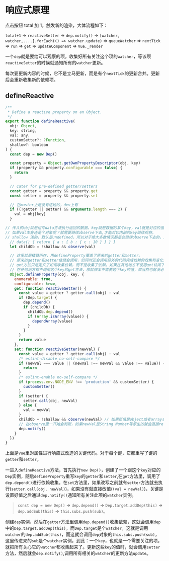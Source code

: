 # 响应式原理

点击按钮 total 加 1，触发新的渲染，大体流程如下：

`total+1` => `reactiveSetter` => `dep.notify()` => `[watcher, watcher,....].forEach(() => watcher.update)` => `queueWatcher` => `nextTick` => `run` => `get` => `updateComponent` => `Vue._render`

一个`dep`就是要给可以观察的项，收集好所有关注这个项的`watcher`，等该项`reactiveSetter`的时候就通知所有的`watcher`更新。

每次要更新内容的时候，它不是立马更新，而是有个`nextTick`的更新合并。更新后会重新收集新的依赖项。

## defineReactive

```js
/**
 * Define a reactive property on an Object.
 */
export function defineReactive(
  obj: Object,
  key: string,
  val: any,
  customSetter?: ?Function,
  shallow?: boolean
) {
  const dep = new Dep()

  const property = Object.getOwnPropertyDescriptor(obj, key)
  if (property && property.configurable === false) {
    return
  }

  // cater for pre-defined getter/setters
  const getter = property && property.get
  const setter = property && property.set

  // 在master上是没有这段的，dev上有
  if ((!getter || setter) && arguments.length === 2) {
    val = obj[key]
  }

// 传入的obj就是组件data方法执行返回的数据，key就是数据的某个key，val就是对应的值。
// 如果val本身还是个对象呢？就需要继续observe下去,才能对它内部的key继续观察。
// shallow 浅的，默认是undefined，所以对于绝大多数情况都是会继续observe下去的，除非明确表示shallow=true
  // data() { return { a : { b : { c : 10 } } } }
  let childOb = !shallow && observe(val)

  // 这里就是精髓所在，用defineProperty覆盖了原来的getter和setter。
  // 原来的getter和setter依然会调用，但同时还会调用另外的代码完成依赖的收集和变化的通知
  // get方法只是定义了如何收集依赖，而不是收集了依赖，如果在其他地方不使用get访问下这个key的值的话，那就不会完成依赖收集。
  // 在任何地方都不调用这个key的get方法，那就根本不需要这个key的值，那当然也就没必要去收集它相关的依赖
  Object.defineProperty(obj, key, {
    enumerable: true,
    configurable: true,
    get: function reactiveGetter() {
      const value = getter ? getter.call(obj) : val
      if (Dep.target) {
        dep.depend()
        if (childOb) {
          childOb.dep.depend()
          if (Array.isArray(value)) {
            dependArray(value)
          }
        }
      }
      return value
    },
    set: function reactiveSetter(newVal) {
      const value = getter ? getter.call(obj) : val
      /* eslint-disable no-self-compare */
      if (newVal === value || (newVal !== newVal && value !== value)) { // 旧值和新值得对比
        return
      }
      /* eslint-enable no-self-compare */
      if (process.env.NODE_ENV !== 'production' && customSetter) {
        customSetter()
      }
      if (setter) {
        setter.call(obj, newVal)
      } else {
        val = newVal
      }
      childOb = !shallow && observe(newVal) // 如果新值是object或者array会继续observe下去。
      // 在observe里一开始会判断，如果newVal是String Number等原生的就会直接return的
      dep.notify()
    }
  })
}
```

上面是`Vue`里对属性进行响应式改造的关键代码。对于每个键，它都重写了键的`getter`和`setter`。

一进入`defineReactive`方法，首先执行`new Dep()`，创建了一个跟这个`key`对应的`Dep`实例，随后`defineProperty`重写`key`的`getter`和`setter`,在`get`方法里，调用了`dep.depend()`进行依赖收集。在`set`方法里，如果改写之前就有`setter`方法就去执行(`setter.call(obj, newVal)`)，如果没有就直接改值(`(val = newVal)`)，关键是设置好值之后通过`dep.notify()`通知所有关注此项的`watcher`实例。

> `const dep = new Dep()` -> `dep.depend()` -> `Dep.target.addDep(this)` -> `dep.addSub(this)` -> `this.subs.push(sub)`。

创建`dep`实例，然后在`getter`方法里调用`dep.depend()`收集依赖，这就会调用`dep`中的`Dep.target.addDep(this)`，而`Dep.target`是个`watcher`，这就是调用`watcher`的`dep.addSub(this)`，而这就会调用`dep`对象的`this.subs.push(sub)`，这里传进来的`sub`是个`watcher`实例，到此：一个`key`，也就是一个需要关注的项，就把所有关心它的`watcher`都收集起来了。更新这些`key`的值时，就会调用`setter`方法，然后就会`dep.notify()`,调用所有相关的`watcher`的更新方法`update`。
